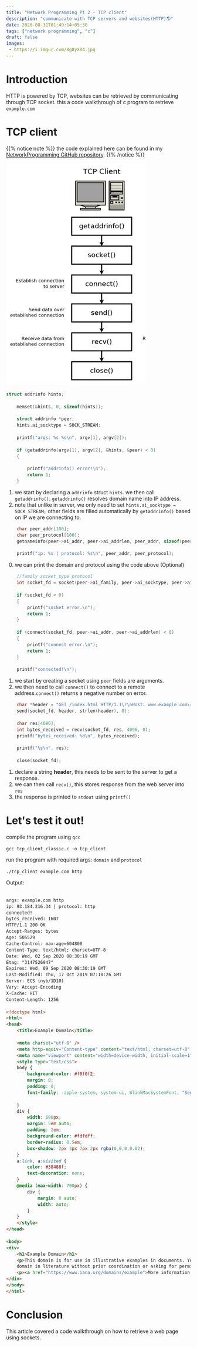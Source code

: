 ```yaml
---
title: "Network Programming Pt 2 - TCP client"
description: "communicate with TCP servers and websites(HTTP)🌎"
date: 2020-08-31T01:49:14+05:30
tags: ["network programming", "c"]
draft: false
images:
 - https://i.imgur.com/8g8yX84.jpg
---
```


# Introduction

HTTP is powered by TCP, websites can be retrieved by communicating through TCP socket. this a code walkthrough of c program to retrieve `example.com`

# TCP client

{{% notice note %}}
the code explained here can be found in my [NetworkProgramming GitHub repository](https://github.com/jkotra/NetworkProgramming/blob/master/tcp_client_classic.c).
{{% /notice %}}

![Flowchart](/images/tcp_client.png "TCP client flowchart")


```c
struct addrinfo hints;

    memset(&hints, 0, sizeof(hints));

    struct addrinfo *peer;
    hints.ai_socktype = SOCK_STREAM;

    printf("args: %s %s\n", argv[1], argv[2]);

    if (getaddrinfo(argv[1], argv[2], &hints, &peer) < 0)
    {

        printf("addrinfo() error!\n");
        return 1;
    }

```

1. we start by declaring a `addrinfo` struct `hints`. we then call `getaddrinfo()`. `getaddrinfo()` resolves domain name into IP address.
2. note that unlike in server, we only need to set `hints.ai_socktype = SOCK_STREAM;` other fields are filled automatically by `getaddrinfo()` based on IP we are connecting to.

```c
    char peer_addr[100];
    char peer_protocol[100];
    getnameinfo(peer->ai_addr, peer->ai_addrlen, peer_addr, sizeof(peer_addr), peer_protocol, sizeof(peer_protocol), NI_NUMERICHOST);

    printf("ip: %s | protocol: %s\n", peer_addr, peer_protocol);

```

0. we can print the domain and protocol using the code above (Optional)


```c
    //family socket_type protocol
    int socket_fd = socket(peer->ai_family, peer->ai_socktype, peer->ai_protocol);

    if (socket_fd < 0)
    {
        printf("socket error.\n");
        return 1;
    }

    if (connect(socket_fd, peer->ai_addr, peer->ai_addrlen) < 0)
    {
        printf("connect error.\n");
        return 1;
    }

    printf("connected!\n");
```

1. we start by creating a socket using `peer` fields are arguments.
2. we then need to call `connect()` to connect to a remote address.`connect()` returns a negative number on error. 


```c
    char *header = "GET /index.html HTTP/1.1\r\nHost: www.example.com\r\n\r\n";
    send(socket_fd, header, strlen(header), 0);

    char res[4096];
    int bytes_received = recv(socket_fd, res, 4096, 0);
    printf("bytes_received: %d\n", bytes_received);

    printf("%s\n", res);

    close(socket_fd);
```

1. declare a string **header**, this needs to be sent to the server to get a response.
2. we can then call `recv()`, this stores response from the web server into `res`
3. the response is printed to `stdout` using `printf()`


# Let's test it out!

compile the program using `gcc`

`gcc tcp_client_classic.c -o tcp_client`

run the program with required args: `domain` and `protocol`

`./tcp_client example.com http`

Output:
```html

args: example.com http
ip: 93.184.216.34 | protocol: http
connected!
bytes_received: 1607
HTTP/1.1 200 OK
Accept-Ranges: bytes
Age: 505529
Cache-Control: max-age=604800
Content-Type: text/html; charset=UTF-8
Date: Wed, 02 Sep 2020 08:30:19 GMT
Etag: "3147526947"
Expires: Wed, 09 Sep 2020 08:30:19 GMT
Last-Modified: Thu, 17 Oct 2019 07:18:26 GMT
Server: ECS (nyb/1D10)
Vary: Accept-Encoding
X-Cache: HIT
Content-Length: 1256

<!doctype html>
<html>
<head>
    <title>Example Domain</title>

    <meta charset="utf-8" />
    <meta http-equiv="Content-type" content="text/html; charset=utf-8" />
    <meta name="viewport" content="width=device-width, initial-scale=1" />
    <style type="text/css">
    body {
        background-color: #f0f0f2;
        margin: 0;
        padding: 0;
        font-family: -apple-system, system-ui, BlinkMacSystemFont, "Segoe UI", "Open Sans", "Helvetica Neue", Helvetica, Arial, sans-serif;
        
    }
    div {
        width: 600px;
        margin: 5em auto;
        padding: 2em;
        background-color: #fdfdff;
        border-radius: 0.5em;
        box-shadow: 2px 3px 7px 2px rgba(0,0,0,0.02);
    }
    a:link, a:visited {
        color: #38488f;
        text-decoration: none;
    }
    @media (max-width: 700px) {
        div {
            margin: 0 auto;
            width: auto;
        }
    }
    </style>    
</head>

<body>
<div>
    <h1>Example Domain</h1>
    <p>This domain is for use in illustrative examples in documents. You may use this
    domain in literature without prior coordination or asking for permission.</p>
    <p><a href="https://www.iana.org/domains/example">More information...</a></p>
</div>
</body>
</html>

```

# Conclusion

This article covered a code walkthrough on how to retrieve a web page using sockets.
